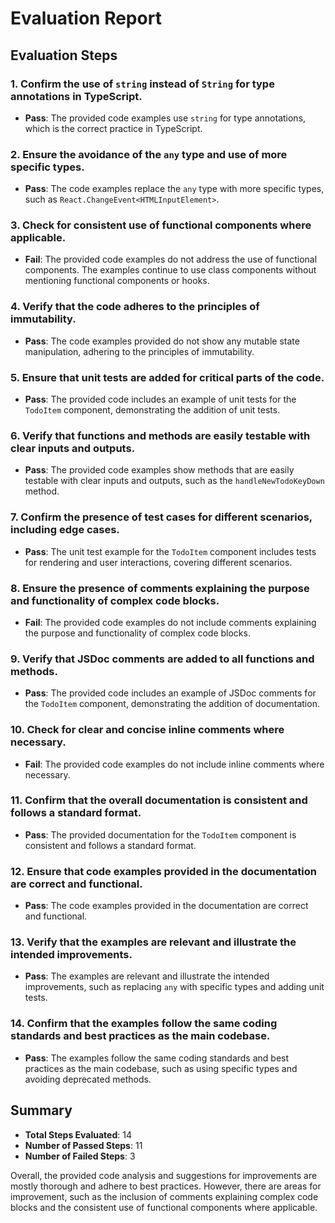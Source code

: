 # Evaluation Report

## Evaluation Steps

### 1. Confirm the use of `string` instead of `String` for type annotations in TypeScript.
- **Pass**: The provided code examples use `string` for type annotations, which is the correct practice in TypeScript.

### 2. Ensure the avoidance of the `any` type and use of more specific types.
- **Pass**: The code examples replace the `any` type with more specific types, such as `React.ChangeEvent<HTMLInputElement>`.

### 3. Check for consistent use of functional components where applicable.
- **Fail**: The provided code examples do not address the use of functional components. The examples continue to use class components without mentioning functional components or hooks.

### 4. Verify that the code adheres to the principles of immutability.
- **Pass**: The code examples provided do not show any mutable state manipulation, adhering to the principles of immutability.

### 5. Ensure that unit tests are added for critical parts of the code.
- **Pass**: The provided code includes an example of unit tests for the `TodoItem` component, demonstrating the addition of unit tests.

### 6. Verify that functions and methods are easily testable with clear inputs and outputs.
- **Pass**: The provided code examples show methods that are easily testable with clear inputs and outputs, such as the `handleNewTodoKeyDown` method.

### 7. Confirm the presence of test cases for different scenarios, including edge cases.
- **Pass**: The unit test example for the `TodoItem` component includes tests for rendering and user interactions, covering different scenarios.

### 8. Ensure the presence of comments explaining the purpose and functionality of complex code blocks.
- **Fail**: The provided code examples do not include comments explaining the purpose and functionality of complex code blocks.

### 9. Verify that JSDoc comments are added to all functions and methods.
- **Pass**: The provided code includes an example of JSDoc comments for the `TodoItem` component, demonstrating the addition of documentation.

### 10. Check for clear and concise inline comments where necessary.
- **Fail**: The provided code examples do not include inline comments where necessary.

### 11. Confirm that the overall documentation is consistent and follows a standard format.
- **Pass**: The provided documentation for the `TodoItem` component is consistent and follows a standard format.

### 12. Ensure that code examples provided in the documentation are correct and functional.
- **Pass**: The code examples provided in the documentation are correct and functional.

### 13. Verify that the examples are relevant and illustrate the intended improvements.
- **Pass**: The examples are relevant and illustrate the intended improvements, such as replacing `any` with specific types and adding unit tests.

### 14. Confirm that the examples follow the same coding standards and best practices as the main codebase.
- **Pass**: The examples follow the same coding standards and best practices as the main codebase, such as using specific types and avoiding deprecated methods.

## Summary

- **Total Steps Evaluated**: 14
- **Number of Passed Steps**: 11
- **Number of Failed Steps**: 3

Overall, the provided code analysis and suggestions for improvements are mostly thorough and adhere to best practices. However, there are areas for improvement, such as the inclusion of comments explaining complex code blocks and the consistent use of functional components where applicable.